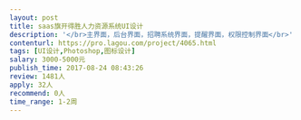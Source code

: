```yaml
---                
layout: post       
title: saas旗开得胜人力资源系统UI设计           
description: '</br>主界面，后台界面，招聘系统界面，提醒界面，权限控制界面</br>'     
contenturl: https://pro.lagou.com/project/4065.html      
tags: [UI设计,Photoshop,图标设计]            
salary: 3000-5000元          
publish_time: 2017-08-24 08:43:26         
review: 1481人                   
apply: 32人                   
recommend: 0人                   
time_range: 1-2周              
---                 
```

